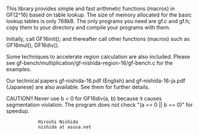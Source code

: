This library provides simple and fast arithmetic functions (macros) in GF(2^16)
based on table lookup.
The size of memory allocated for the basic lookup tables is only 768kB.
The only programs you need are gf.c and gf.h; copy them to your directory and
compile your programs with them.

Initially, call
    GF16init();
and thereafter call other functions (macros) such as GF16mul(), GF16div().

Some techniques to accelerate region calculation are also included.
Please see gf-bench/multiplication/gf-nishida-region-16/gf-bench.c for the
examples.

Our technical papers gf-nishida-16.pdf (English) and gf-nishida-16-ja.pdf
(Japanese) are also available. See them for further details.

CAUTION!! Never use b = 0 for GF16div(a, b) because it causes segmentation
violation.
The program does not check "(a == 0 || b == 0)" for speedup.


				Hiroshi Nishida
				nishida at asusa.net
